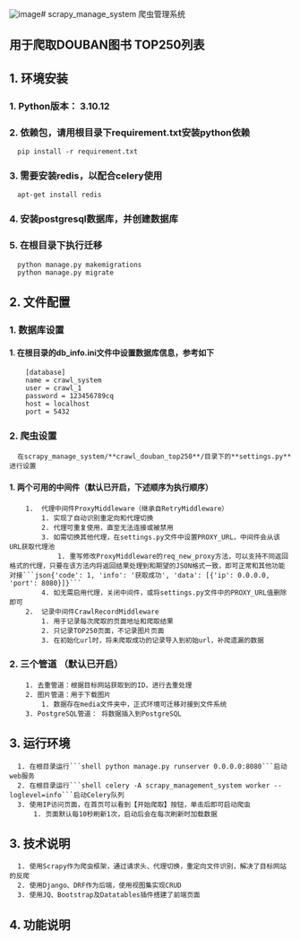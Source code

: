 ![image](https://github.com/Zebist/scrapy_manage_system/assets/31758228/94076116-98b0-4aa7-9aa7-829cb80eb6be)# scrapy_manage_system 爬虫管理系统
## 用于爬取DOUBAN图书 TOP250列表
## 1. 环境安装
### 1. Python版本： 3.10.12   
### 2. 依赖包，请用根目录下requirement.txt安装python依赖
      pip install -r requirement.txt
### 3. 需要安装redis，以配合celery使用
      apt-get install redis
       
### 4. 安装postgresql数据库，并创建数据库
### 5. 在根目录下执行迁移
      python manage.py makemigrations
      python manage.py migrate
## 2. 文件配置
### 1. 数据库设置
#### 1. 在根目录的db_info.ini文件中设置数据库信息，参考如下
        [database]
        name = crawl_system
        user = crawl_1
        password = 123456789cq
        host = localhost
        port = 5432
### 2. 爬虫设置
      在scrapy_manage_system/**crawl_douban_top250**/目录下的**settings.py**进行设置
#### 1. 两个可用的中间件（默认已开启，下述顺序为执行顺序）
        1.  代理中间件ProxyMiddleware（继承自RetryMiddleware）
            1. 实现了自动识别重定向和代理切换
            2. 代理可重复使用，直至无法连接或被禁用
            3. 如需切换其他代理，在settings.py文件中设置PROXY_URL，中间件会从该URL获取代理池
                1. 重写修改ProxyMiddleware的req_new_proxy方法，可以支持不同返回格式的代理，只要在该方法内将返回结果处理到和期望的JSON格式一致，即可正常和其他功能对接```json{'code': 1, 'info': '获取成功', 'data': [{'ip': 0.0.0.0, 'port': 8080}]}```
            4. 如无需启用代理，关闭中间件，或将settings.py文件中的PROXY_URL值删除即可
        2.  记录中间件CrawlRecordMiddleware
            1. 用于记录每次爬取的页面地址和爬取结果
            2. 只记录TOP250页面，不记录图片页面
            3. 在初始化url时，将未爬取成功的记录导入到初始url，补爬遗漏的数据
### 2. 三个管道 （默认已开启）
        1. 去重管道：根据目标网站获取到的ID，进行去重处理
        2. 图片管道：用于下载图片
            1. 数据存在media文件夹中，正式环境可迁移对接到文件系统
        3. PostgreSQL管道： 将数据插入到PostgreSQL
## 3. 运行环境
      1. 在根目录运行```shell python manage.py runserver 0.0.0.0:8080```启动web服务
      2. 在根目录运行```shell celery -A scrapy_management_system worker --loglevel=info```启动Celery队列
      3. 使用IP访问页面，在首页可以看到【开始爬取】按钮，单击后即可启动爬虫
          1. 页面默认每10秒刷新1次，启动后会在每次刷新时加载数据
## 3. 技术说明
      1. 使用Scrapy作为爬虫框架，通过请求头、代理切换，重定向文件识别，解决了目标网站的反爬
      2. 使用Django、DRF作为后端，使用视图集实现CRUD
      3. 使用JQ、Bootstrap及Datatables插件搭建了前端页面
## 4. 功能说明
      
        
       
